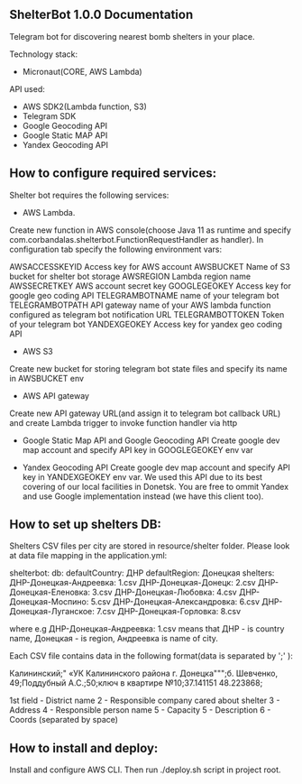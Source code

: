 ## ShelterBot 1.0.0 Documentation

Telegram bot for discovering nearest bomb shelters in your place.

Technology stack:

- Micronaut(CORE, AWS Lambda)

API used:

- AWS SDK2(Lambda function, S3)
- Telegram SDK
- Google Geocoding API
- Google Static MAP API
- Yandex Geocoding API

## How to configure required services:

Shelter bot requires the following services:

- AWS Lambda. 

Create new function in AWS console(choose Java 11 as runtime and specify com.corbandalas.shelterbot.FunctionRequestHandler as handler). In configuration tab specify the following environment vars:

AWSACCESSKEYID	Access key for AWS account
AWSBUCKET	Name of S3 bucket for shelter bot storage
AWSREGION	Lambda region name
AWSSECRETKEY	AWS account secret key
GOOGLEGEOKEY	Access key for google geo coding API
TELEGRAMBOTNAME	name of your telegram bot
TELEGRAMBOTPATH	API gateway name of your AWS lambda function configured as telegram bot notification URL
TELEGRAMBOTTOKEN	Token of your telegram bot
YANDEXGEOKEY	Access key for yandex geo coding API

- AWS S3

Create new bucket for storing telegram bot state files and specify its name in AWSBUCKET env

- AWS API gateway

Create new API gateway URL(and assign it to telegram bot callback URL) and create Lambda trigger to invoke function handler via http

- Google Static Map API and Google Geocoding API
Create google dev map account and specify API key in GOOGLEGEOKEY env var

- Yandex Geocoding API
Create google dev map account and specify API key in YANDEXGEOKEY env var. We used this API due to its best covering of our local facilities in Donetsk. You are free to ommit Yandex and use Google implementation instead (we have this client too).

## How to set up shelters DB:

Shelters CSV files per city are stored in resource/shelter folder. Please look at data file mapping in the application.yml:

shelterbot:
  db:
    defaultCountry: ДНР
    defaultRegion: Донецкая
    shelters:
      ДНР-Донецкая-Андреевка: 1.csv
      ДНР-Донецкая-Донецк: 2.csv
      ДНР-Донецкая-Еленовка: 3.csv
      ДНР-Донецкая-Любовка: 4.csv
      ДНР-Донецкая-Моспино: 5.csv
      ДНР-Донецкая-Александровка: 6.csv
      ДНР-Донецкая-Луганское: 7.csv
      ДНР-Донецкая-Горловка: 8.csv

where e.g  ДНР-Донецкая-Андреевка: 1.csv means that ДНР - is country name, Донецкая - is region, Андреевка is name of city.

Each CSV file contains data in the following format(data is separated by ';' ):

Калининский;" «УК Калининского района  г. Донецка""";б. Шевченко, 49;Поддубный А.С.;50;ключ в квартире №10;37.141151 48.223868;

1st field - District name 
2 - Responsible company cared about shelter
3 - Address
4 - Responsible person name
5 - Capacity
5 - Description
6 - Coords (separated by space)


## How to install and deploy:

Install and configure AWS CLI. Then run ./deploy.sh script in project root.



